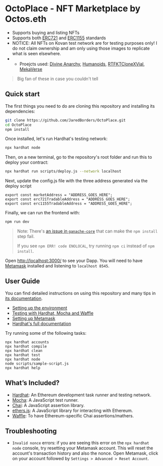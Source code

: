 # OctoPlace - NFT Marketplace by Octos.eth
- Supports buying and listing NFTs
- Supports both [ERC721](https://ethereum.org/en/developers/docs/standards/tokens/erc-721/) and [ERC1155](https://ethereum.org/en/developers/docs/standards/tokens/erc-1155/) standards
- NOTICE: All NFTs on Kovan test network are for testing purposes only! I do not claim ownership and am only using those images to replicate what is seen elsewhere.
- - Proejcts used: [Divine Anarchy](https://opensea.io/collection/divineanarchy), [Humanoids](https://opensea.io/collection/thehumanoids), [RTFKTCloneXVial](https://opensea.io/collection/clonex), [MekaVerse](https://opensea.io/collection/mekaverse)
> Big fan of these in case you couldn't tell

## Quick start

The first things you need to do are cloning this repository and installing its
dependencies:

```sh
git clone https://github.com/JaredBorders/OctoPlace.git
cd OctoPlace
npm install
```

Once installed, let's run Hardhat's testing network:

```sh
npx hardhat node
```

Then, on a new terminal, go to the repository's root folder and run this to
deploy your contract:

```sh
npx hardhat run scripts/deploy.js --network localhost
```

Next, update the config.js file with the three address generated via the deploy script
```
export const marketAddress = "ADDRESS_GOES_HERE";
export const erc721TradableAddress = "ADDRESS_GOES_HERE";
export const erc1155TradableAddress = "ADDRESS_GOES_HERE";
```

Finally, we can run the frontend with:

```sh
npm run dev
```

> Note: There's [an issue in `ganache-core`](https://github.com/trufflesuite/ganache-core/issues/650) that can make the `npm install` step fail. 
>
> If you see `npm ERR! code ENOLOCAL`, try running `npm ci` instead of `npm install`.

Open [http://localhost:3000/](http://localhost:3000/) to see your Dapp. You will
need to have [Metamask](https://metamask.io) installed and listening to
`localhost 8545`.

## User Guide

You can find detailed instructions on using this repository and many tips in [its documentation](https://hardhat.org/tutorial).

- [Setting up the environment](https://hardhat.org/tutorial/1-setup/)
- [Testing with Hardhat, Mocha and Waffle](https://hardhat.org/tutorial/5-test/)
- [Setting up Metamask](https://hardhat.org/tutorial/8-frontend/#setting-up-metamask)
- [Hardhat's full documentation](https://hardhat.org/getting-started/)

Try running some of the following tasks:

```shell
npx hardhat accounts
npx hardhat compile
npx hardhat clean
npx hardhat test
npx hardhat node
node scripts/sample-script.js
npx hardhat help
```

## What’s Included?

- [Hardhat](https://hardhat.org/): An Ethereum development task runner and testing network.
- [Mocha](https://mochajs.org/): A JavaScript test runner.
- [Chai](https://www.chaijs.com/): A JavaScript assertion library.
- [ethers.js](https://docs.ethers.io/ethers.js/html/): A JavaScript library for interacting with Ethereum.
- [Waffle](https://github.com/EthWorks/Waffle/): To have Ethereum-specific Chai assertions/mathers.

## Troubleshooting

- `Invalid nonce` errors: if you are seeing this error on the `npx hardhat node`
  console, try resetting your Metamask account. This will reset the account's
  transaction history and also the nonce. Open Metamask, click on your account
  followed by `Settings > Advanced > Reset Account`.


